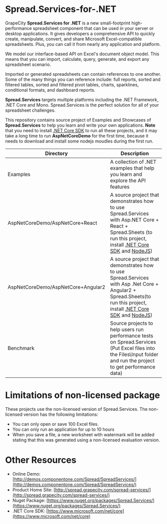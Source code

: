 # Spread.Services-for-.NET
GrapeCity **Spread.Services for .NET** is a new small-footprint high-performance spreadsheet component that can be used in your server or desktop applications. It gives developers a comprehensive API to quickly create, manipulate, convert, and share Microsoft Excel-compatible spreadsheets. Plus, you can call it from nearly any application and platform. 

We model our interface-based API on Excel's document object model. This means that you can import, calculate, query, generate, and export any spreadsheet scenario. 

Imported or generated spreadsheets can contain references to one another. Some of the many things you can reference include: full reports, sorted and filtered tables, sorted and filtered pivot tables, charts, sparklines, conditional formats, and dashboard reports. 

**Spread.Services** targets multiple platforms including the .NET Framework, .NET Core and Mono. Spread.Services is the perfect solution for all of your spreadsheet challenges.

This repository contains source project of Examples and Showcases of **Spread.Services** to help you learn and write your own applications. **Note** that you need to install [.NET Core SDK](https://www.microsoft.com/net/core) to run all these projects, and it may take a long time to run **AspNetCoreDemo** for the first time, because it needs to download and install some nodejs moudles during the first run.

| Directory    | Description    |
| ------------- |-------------|
| Examples     | A collection of .NET examples that help you learn and explore the API features |
| AspNetCoreDemo/AspNetCore+React     | A source project that demonstrates how to use Spread.Services with Asp.NET Core + React + Spread.Sheets (to run this project, install [.NET Core SDK](https://www.microsoft.com/net/core) and [NodeJS](https://nodejs.org/en/)) |
| AspNetCoreDemo/AspNetCore+Angular2     | A source project that demonstrates how to use Spread.Services with Asp .Net Core + Angular2 + Spread.Sheets(to run this project, install [.NET Core SDK](https://www.microsoft.com/net/core) and [NodeJS](https://nodejs.org/en/))|
| Benchmark | Source projects to help users run performance tests on Spread.Services (Put Excel files into the Files\Input folder and run the project to get performance data)|

# Limitations of non-licensed package
These projects use the non-licensed version of Spread.Services. The non-licensed version has the following limitations:
* You can only open or save 100 Excel files.
* You can only run an application for up to 10 hours
* When you save a file, a new worksheet with watermark will be added stating that this was generated using a non-licensed evaluation version.

# Other Resources
* Online Demo: [http://demos.componentone.com/Spread/SpreadServices/](http://demos.componentone.com/Spread/SpreadServices/)
* Product Home Site: [http://spread.grapecity.com/spread-services/](http://spread.grapecity.com/spread-services/)
* Nuget Package: [https://www.nuget.org/packages/Spread.Services/](https://www.nuget.org/packages/Spread.Services/)
* .NET Core SDK: [https://www.microsoft.com/net/core](https://www.microsoft.com/net/core)
